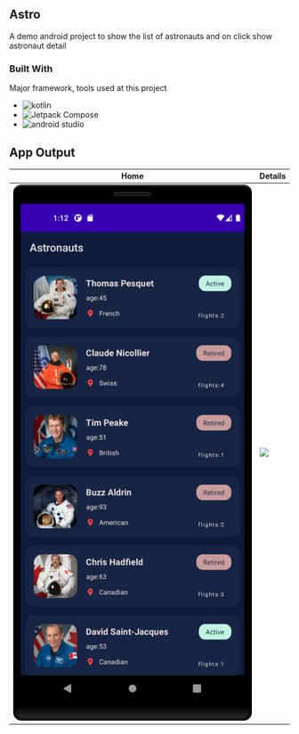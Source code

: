 ## Astro
A demo android project to show the list of astronauts and on click show astronaut detail
### Built With

Major framework, tools used at this project

* ![kotlin](https://img.shields.io/badge/Kotlin-0095D5?&style=for-the-badge&logo=kotlin&logoColor=white)
* ![Jetpack Compose](https://img.shields.io/static/v1?style=for-the-badge&message=Jetpack+Compose&color=4285F4&logo=Jetpack+Compose&logoColor=FFFFFF&label=)
* ![android studio](https://img.shields.io/badge/Android_Studio-3DDC84?style=for-the-badge&logo=android-studio&logoColor=white)

## App Output
Home | Details
--- | --- |
![](https://github.com/hmfaisal/astro//blob/main/screenshot/Screenshot_20230508_011246.png) | ![](https://github.com/hmfaisal/astro//blob/main/https://github.com/hmfaisal/astro/blob/main/screenshot/Screenshot_20230508_011417.png)
